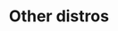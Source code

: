 ---
title: Other distros
listItem: Other distros
url: /apps/linux/other/
section: Other distros
platform: linux
layout: setup-article
weight: 80
---